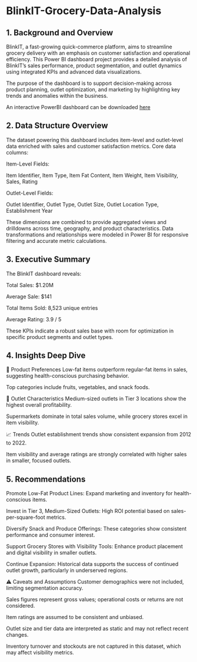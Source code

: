 # BlinkIT-Grocery-Data-Analysis

## 1. Background and Overview
BlinkIT, a fast-growing quick-commerce platform, aims to streamline grocery delivery with an emphasis on customer satisfaction and operational efficiency. This Power BI dashboard project provides a detailed analysis of BlinkIT’s sales performance, product segmentation, and outlet dynamics using integrated KPIs and advanced data visualizations.

The purpose of the dashboard is to support decision-making across product planning, outlet optimization, and marketing by highlighting key trends and anomalies within the business.

An interactive PowerBI dashboard can be downloaded [here](https://github.com/KagisoSegobye/BlinkIT-Grocery-Data-Analysis/blob/c8e9ba6a911972c37725a7878af981c85225377c/blinkit.pbix)

## 2. Data Structure Overview
The dataset powering this dashboard includes item-level and outlet-level data enriched with sales and customer satisfaction metrics. Core data columns:

Item-Level Fields:

Item Identifier, Item Type, Item Fat Content, Item Weight, Item Visibility, Sales, Rating

Outlet-Level Fields:

Outlet Identifier, Outlet Type, Outlet Size, Outlet Location Type, Establishment Year

These dimensions are combined to provide aggregated views and drilldowns across time, geography, and product characteristics. Data transformations and relationships were modeled in Power BI for responsive filtering and accurate metric calculations.

## 3. Executive Summary
The BlinkIT dashboard reveals:

Total Sales: $1.20M

Average Sale: $141

Total Items Sold: 8,523 unique entries

Average Rating: 3.9 / 5

These KPIs indicate a robust sales base with room for optimization in specific product segments and outlet types.

## 4. Insights Deep Dive
🥗 Product Preferences
Low-fat items outperform regular-fat items in sales, suggesting health-conscious purchasing behavior.

Top categories include fruits, vegetables, and snack foods.

🏪 Outlet Characteristics
Medium-sized outlets in Tier 3 locations show the highest overall profitability.

Supermarkets dominate in total sales volume, while grocery stores excel in item visibility.

📈 Trends
Outlet establishment trends show consistent expansion from 2012 to 2022.

Item visibility and average ratings are strongly correlated with higher sales in smaller, focused outlets.

## 5. Recommendations
Promote Low-Fat Product Lines: Expand marketing and inventory for health-conscious items.

Invest in Tier 3, Medium-Sized Outlets: High ROI potential based on sales-per-square-foot metrics.

Diversify Snack and Produce Offerings: These categories show consistent performance and consumer interest.

Support Grocery Stores with Visibility Tools: Enhance product placement and digital visibility in smaller outlets.

Continue Expansion: Historical data supports the success of continued outlet growth, particularly in underserved regions.

⚠️ Caveats and Assumptions
Customer demographics were not included, limiting segmentation accuracy.

Sales figures represent gross values; operational costs or returns are not considered.

Item ratings are assumed to be consistent and unbiased.

Outlet size and tier data are interpreted as static and may not reflect recent changes.

Inventory turnover and stockouts are not captured in this dataset, which may affect visibility metrics.
